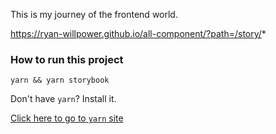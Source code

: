 This is my journey of the frontend world.

https://ryan-willpower.github.io/all-component/?path=/story/*

### How to run this project

```
yarn && yarn storybook
```

Don't have `yarn`? Install it.

[Click here to go to `yarn` site](https://yarnpkg.com/en/docs/install)
